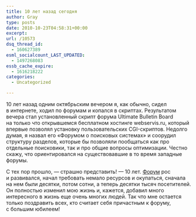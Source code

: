 ```yaml
---
title: 10 лет назад сегодня
author: Gray
type: posts
date: 2010-10-23T04:58:31+00:00
excerpt:
url: /10573
dsq_thread_id:
  - 160627389
esml_socialcount_LAST_UPDATED:
  - 1497268083
essb_cache_expire:
  - 1616218222
categories:
  - Uncategorized

---
```








10&nbsp;лет назад одним октябрьским вечером&nbsp;я, как обычно, сидел в&nbsp;интернете, ходил по&nbsp;форумам и&nbsp;копался в&nbsp;скриптах. Результатом вечера стал установленный скрипт форума Ultimate Bulletin Board на&nbsp;только что открывшемся бесплатном хостинге webservis.ru, который впервые позволял установку пользовательских CGI-скриптов. Недолго думая, я&nbsp;назвал его &laquo;Форумом о&nbsp;поисковых системах&raquo; и&nbsp;соорудил структуру разделов, которые&nbsp;бы позволяли пообщаться как про отдельные поисковики, так и&nbsp;про общие вопросы оптимизации. Честно скажу, что ориентировался на&nbsp;существовавшие в&nbsp;то&nbsp;время западные форумы.

С&nbsp;тех пор прошло,&nbsp;&mdash; страшно представить! &mdash;&nbsp;10&nbsp;лет. <a href="http://forum.searchengines.ru/" target="_blank">Форум</a> рос и&nbsp;развивался, начал требовать немало ресурсов и&nbsp;окупаться, сначала на&nbsp;нем были десятки, потом сотни, а&nbsp;теперь десятки тысяч посетителей. Он&nbsp;полностью изменил мою жизнь&nbsp;и, кажется, добавил много интересного в&nbsp;жизнь еще очень многих людей. Так что мне остается только поздравить всех, кто считает себя причастным к&nbsp;форуму, с&nbsp;большим юбилеем!